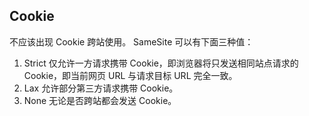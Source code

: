 


## Cookie
不应该出现 Cookie 跨站使用。
SameSite 可以有下面三种值：
1. Strict 仅允许一方请求携带 Cookie，即浏览器将只发送相同站点请求的 Cookie，即当前网页 URL 与请求目标 URL 完全一致。
2. Lax 允许部分第三方请求携带 Cookie。
3. None 无论是否跨站都会发送 Cookie。